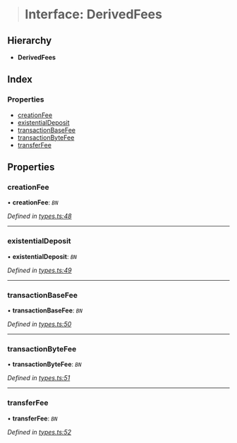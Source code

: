 > # Interface: DerivedFees

## Hierarchy

* **DerivedFees**

## Index

### Properties

* [creationFee](_types_.derivedfees.md#creationfee)
* [existentialDeposit](_types_.derivedfees.md#existentialdeposit)
* [transactionBaseFee](_types_.derivedfees.md#transactionbasefee)
* [transactionByteFee](_types_.derivedfees.md#transactionbytefee)
* [transferFee](_types_.derivedfees.md#transferfee)

## Properties

###  creationFee

• **creationFee**: *`BN`*

*Defined in [types.ts:48](https://github.com/polkadot-js/api/blob/79e5f7c/packages/api-derive/src/types.ts#L48)*

___

###  existentialDeposit

• **existentialDeposit**: *`BN`*

*Defined in [types.ts:49](https://github.com/polkadot-js/api/blob/79e5f7c/packages/api-derive/src/types.ts#L49)*

___

###  transactionBaseFee

• **transactionBaseFee**: *`BN`*

*Defined in [types.ts:50](https://github.com/polkadot-js/api/blob/79e5f7c/packages/api-derive/src/types.ts#L50)*

___

###  transactionByteFee

• **transactionByteFee**: *`BN`*

*Defined in [types.ts:51](https://github.com/polkadot-js/api/blob/79e5f7c/packages/api-derive/src/types.ts#L51)*

___

###  transferFee

• **transferFee**: *`BN`*

*Defined in [types.ts:52](https://github.com/polkadot-js/api/blob/79e5f7c/packages/api-derive/src/types.ts#L52)*